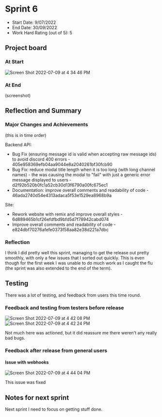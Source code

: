 # Sprint 6

- Start Date: 9/07/2022
- End Date: 30/09/2022
- Work Hard Rating (out of 5): 5

## Project board

### At Start

![Screen Shot 2022-07-09 at 4 34 46 PM](https://user-images.githubusercontent.com/52091960/178091737-6ba34b0f-0b44-40a8-b48c-2d2e98befaf9.png)

### At End

(screenshot)

## Reflection and Summary

### Major Changes and Achievements

(this is in time order)

Backend API:

- Bug Fix (ensuring message id is valid when accepting raw message ids) to avoid discord 400 errors - 405e958369efb04aa9044e8a2040261bf30fcb90
- Bug Fix: reduce modal title length when it is too long (with long channel names) - the was causing the modal to "fail" with just a generic error message displayed to users - d2f92b520b0fc1a52cb30d13f6790a00fc675ec1
- Documentation: improve overall comments and readability of code - 46ada2740d54e4313adaca5f53e1529ea8968b9a

Site:

- Rework website with remix and improve overall styles - 6d889465b1cf26efdfbd9bfd5d7f78942cabd074
- Improve overall comments and readability of code - e824dbf70276afefe0373f58aa82e38d221a7dbc

### Reflection

I think I did pretty well this sprint, managing to get the release out pretty smoothly, with only a few issues that I sorted out quickly.
This is even though for the first week I was unable to do much work as I caught the flu (the sprint was also extended to the end of the term).

## Testing

There was a lot of testing, and feedback from users this time round.

### Feedback and testing from testers before release

![Screen Shot 2022-07-09 at 4 42 08 PM](https://user-images.githubusercontent.com/52091960/178091888-1858cfcd-495e-4905-a6f2-cc15761557ec.png)
![Screen Shot 2022-07-09 at 4 42 24 PM](https://user-images.githubusercontent.com/52091960/178091893-1592b90a-a6bc-478e-916f-eb4e70bfdd36.png)

Not much here was actioned, but it did reassure me there weren't any really bad bugs.

### Feedback after release from general users

#### Issue with webhooks

![Screen Shot 2022-07-09 at 4 44 04 PM](https://user-images.githubusercontent.com/52091960/178091932-2d1610ae-46b0-4d7f-9a52-d4057d522e07.png)

This issue was fixed

## Notes for next sprint

Next sprint I need to focus on getting stuff done.

